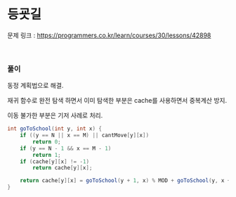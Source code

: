 등굣길
===

문제 링크 : https://programmers.co.kr/learn/courses/30/lessons/42898

<br>

### 풀이

동정 계획법으로 해결.

재귀 함수로 완전 탐색 하면서 이미 탐색한 부분은 cache를 사용하면서 중복계산 방지.

이동 불가한 부분은 기저 사례로 처리.

~~~java
int goToSchool(int y, int x) {
	if ((y == N || x == M) || cantMove[y][x])
		return 0;
	if (y == N - 1 && x == M - 1)
		return 1;
	if (cache[y][x] != -1)
		return cache[y][x];

	return cache[y][x] = goToSchool(y + 1, x) % MOD + goToSchool(y, x + 1) % MOD;
}
~~~